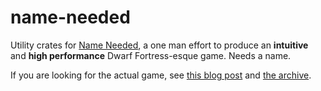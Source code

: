 # name-needed

Utility crates for [Name Needed](https://domwillia.ms), a one man effort to produce an **intuitive** and **high performance** Dwarf Fortress-esque game. Needs a name.

If you are looking for the actual game, see [this blog post](https://domwillia.ms/closed-sourcening) and [the archive](https://github.com/DomWilliams0/name-needed-archive).
